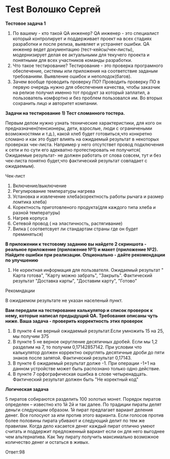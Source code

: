 # Test Волошко Сергей

**Тестовое задача 1**

1) По вашему - кто такой QA инженер?
QA инженер - это специалист который контролирует и поддерживает проект на всех стадиях разработки и после релиза, выявляет и устраняет ошибки. QA инженер ведет документацию (тест-кейсы/чек-листы), модернизирует делая ее актуальными для текучего проекта и понятными для всех участников команды разработки.
2) Что такое тестирование?
Тестирование - это проверка програмного обеспечение, системы или приложения на соответствие заданым требованиям. Выявление ошибок и неполодок(багов).
3) Зачем вообще проводить проверку ПО?
Проводить проверку ПО в первую очередь нужно для обеспечения качества, чтобы заказчик  на релизе получил именно тот продукт за который заплатил, а пользователь комфортно и без проблем пользовался им. Во вторых сохранить лицо и авторитет компании.


**Задачи на тестирование**
**1) Тест сломанного тостера.**
   
Первым делом нужно узнать технические характеристики, для кого он предназначен(пенсионеры, дети, взрослые, люди с ограничеными возможностями и т.д.), какой хлеб будет готовиться,что конкретно сломано и как это будет влиять на ожидаемый результат в некоторых проверках чек-листа. Например у него отсутствет провод подключения к сети и по сути его адекватно протестировать не получится( Ожидаемые результат- не должен работать от слова совсем, тут и без чек-листа понятно будет,что фактический результат совпадает с ожидаемым).

Чек-лист

1) Включение/выключение
2) Регулирование температуры нагрева
3) Установка и извлечение хлеба(коректность работы рычага и размер ломтика хлеба)
4) Коректность приготовленого продукта(для каждого типа хлеба и разной температуры)
5) Нагрев корпуса 
6) Сетевой провод ( на эластичность, растягивание)
7) Вилка ( соответсвует ли стандартам страны где он будет преминяться)



**В приложении к тестовому заданию вы найдете 2 скриншота - реальное приложение (приложение №1) и макет (приложение №2). Найдите ошибки при реализации. Опционально - дайте рекомендации по улучшению**




 1) Не коректная информация для пользвателя.
 Ожидаемый результат " Карта готова", "Карту можно забрать", "Закрыть". Фактический результат "Доставка карты", "Доставим карту", "Готово"


Рекомндации


В ожидаемом результате не указан населеный пункт.




 **Вам передали на тестирование калькулятор и список проверок к нему, которые написал предыдущий QA. Требования описаны чуть ниже. Ваша задача - проверить корректность этих проверок**




1) В пункте 4 не верный ожидаемый результат.Если умножить 15 на 25, мы получим 375
2) В пункте 5 не верное округление десятичных дробей. Если мы 1,2 разделим на 7, то получим 0,17142857142. При условии что калькулятор должен корректно округлять десятичные дроби до пяти знаков после запятой. Фактический результат 0,17143.
3) В пункте 6 ожидаемый результат долже -1. При операции -1+1 на данном устройстве может быть распознано только одно действие.
4) В пункте 7 орфографическая ошибка в слове четыренадцать. Фактический результат должен быть "Не коректный код"



**Логическая задача**


5 пиратов собираются разделить 100 золотых монет. Порядок пиратов определен – известно кто 1й 2й и так далее. По традиции пираты делят деньги следующим образом. 1й пират предлагает вариант деления денег. Все голосуют за или против этого варианта. Если голосов против более половины пирата убивают и следующий делит по тем же правилам. Когда дело касается денег каждый пират отлично умеют считать и поддержит предложенный вариант если он для него выгоднее чем альтернатива. Как 1му пирату получить максимально возможное количество денег и остаться в живых.


Ответ:98

   

